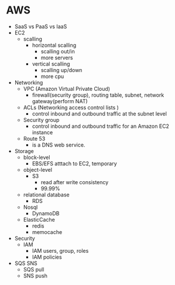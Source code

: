 # AWS
- SaaS vs PaaS vs IaaS
- EC2
    - scalling
        - horizontal scalling
            - scalling out/in
            - more servers
        - vertical scalling
            - scalling up/down
            - more cpu
- Networking
    - VPC (Amazon Virtual Private Cloud)
        - firewall(security group), routing table, subnet, network gateway(perform NAT)
    - ACLs (Networking access control lists )
        - control inbound and outbound traffic at the subnet level
    - Security group
        - control inbound and outbound traffic for an Amazon EC2 instance
    - Route 53
        - is a DNS web service.
- Storage
    - block-level
        - EBS/EFS atttach to EC2, temporary
    - object-level
        - S3 
            - read after write consistency 
            - 99.99%
    - relational database
        - RDS
    - Nosql
        - DynamoDB
    - ElasticCache
        - redis
        - memocache
- Security 
    - IAM
        - IAM users, group, roles
        - IAM policies
- SQS SNS
    - SQS pull
    - SNS push


        
 


 

